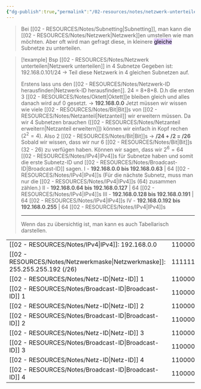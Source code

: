 ```yaml
---
{"dg-publish":true,"permalink":"/02-resources/notes/netzwerk-unterteilen/","tags":["netzwerk/subnetting","netzwerk/ip/ipv4"],"noteIcon":"","updated":"2025-08-26T16:35:06.213+02:00"}
---
```


>Bei [[02 - RESOURCES/Notes/Subnetting\|Subnetting]], man kann die [[02 - RESOURCES/Notes/Netzwerk\|Netzwerk]]en umstellen wie man möchten.
>Aber oft wird man gefragt diese, in kleinere <mark style="background: #D2B3FFA6;">gleiche</mark> Subnetze zu unterteilen.

>[!example] Bsp [[02 - RESOURCES/Notes/Netzwerk unterteilen\|Netzwerk unterteilen]] in 4 Subnetze
>Gegeben ist: 192.168.0.101/24
>-> Teil diese Netzwerk in 4 gleichen Subnetzen auf.
>
>Erstens lass uns den [[02 - RESOURCES/Notes/Netzwerk-ID herausfinden\|Netzwerk-ID herausfinden]].
>24 = 8+8+8. D.h die ersten 3 [[02 - RESOURCES/Notes/Oktett\|Oktett]]e bleiben gleich und alles danach wird auf 0 gesetzt.
>-> **192.168.0.0**
>Jetzt müssen wir wissen wie viele [[02 - RESOURCES/Notes/Bit\|Bit]]s von [[02 - RESOURCES/Notes/Netzanteil\|Netzanteil]] wir erweitern müssen.
>Da wir 4 Subnetzen brauchen ([[02 - RESOURCES/Notes/Netzanteil erweitern\|Netzanteil erweitern]]) können wir einfach in Kopf rechen ($2^{2}=4$). Also 2 [[02 - RESOURCES/Notes/Bit\|Bit]]s
>-> **/24 + /2 = /26**
>Sobald wir wissen, dass wir nur 6 [[02 - RESOURCES/Notes/Bit\|Bit]]s (32 - 26) zu verfügen haben. 
>Können wir sagen, dass wir $2^{6}=64$ [[02 - RESOURCES/Notes/IPv4\|IPv4]]s für Subnetze haben und somit die erste Subnetz-ID und [[02 - RESOURCES/Notes/Broadcast-ID\|Broadcast-ID]] sagen.
>I - **192.168.0.0 bis 192.168.0.63** | 64 [[02 - RESOURCES/Notes/IPv4\|IPv4]]s
>(Für die nächste Subnetz, muss man nur die [[02 - RESOURCES/Notes/IPv4\|IPv4]]s (64) zusammen zählen.) 
>II - **192.168.0.64 bis 192.168.0.127** | 64 [[02 - RESOURCES/Notes/IPv4\|IPv4]]s
>III - **192.168.0.128 bis 192.168.0.191** | 64 [[02 - RESOURCES/Notes/IPv4\|IPv4]]s
>IV - **192.168.0.192 bis 192.168.0.255** | 64 [[02 - RESOURCES/Notes/IPv4\|IPv4]]s 
>
>___
>
>Wenn das zu übersichtig ist, man kann es auch Tabellarisch darstellen.
>
>


|                                          |          |          |          |          |     |     |
| ---------------------------------------- | -------- | -------- | -------- | -------- | --- | --- |
| [[02 - RESOURCES/Notes/IPv4\|IPv4]]: 192.168.0.0                    | 11000000 | 10101000 | 00000000 | 00000000 |     |     |
| [[02 - RESOURCES/Notes/Netzwerkmaske\|Netzwerkmaske]]: 255.255.255.192 (/26) | 11111111 | 11111111 | 11111111 | 11000000 |     |     |
| [[02 - RESOURCES/Notes/Netz-ID\|Netz-ID]] 1                            | 11000000 | 10101000 | 00000000 | 00000000 | >   | 0   |
| [[02 - RESOURCES/Notes/Broadcast-ID\|Broadcast-ID]] 1                       | 11000000 | 10101000 | 00000000 | 00111111 | >   | 63  |
| [[02 - RESOURCES/Notes/Netz-ID\|Netz-ID]] 2                            | 11000000 | 10101000 | 00000000 | 01000000 | >   | 64  |
| [[02 - RESOURCES/Notes/Broadcast-ID\|Broadcast-ID]] 2                       | 11000000 | 10101000 | 00000000 | 01111111 | >   | 127 |
| [[02 - RESOURCES/Notes/Netz-ID\|Netz-ID]] 3                            | 11000000 | 10101000 | 00000000 | 10000000 | >   | 128 |
| [[02 - RESOURCES/Notes/Broadcast-ID\|Broadcast-ID]] 3                       | 11000000 | 10101000 | 00000000 | 10111111 | >   | 191 |
| [[02 - RESOURCES/Notes/Netz-ID\|Netz-ID]] 4                            | 11000000 | 10101000 | 00000000 | 11000000 | >   | 192 |
| [[02 - RESOURCES/Notes/Broadcast-ID\|Broadcast-ID]] 4                       | 11000000 | 10101000 | 00000000 | 11111111 | >   | 255 |
